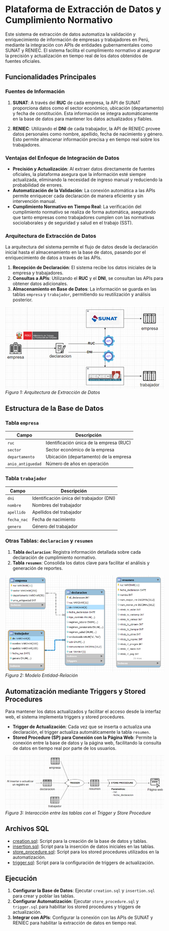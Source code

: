 # Plataforma de Extracción de Datos y Cumplimiento Normativo

Este sistema de extracción de datos automatiza la validación y enriquecimiento de información de empresas y trabajadores en Perú, mediante la integración con APIs de entidades gubernamentales como SUNAT y RENIEC. El sistema facilita el cumplimiento normativo al asegurar la precisión y actualización en tiempo real de los datos obtenidos de fuentes oficiales.

## Funcionalidades Principales

### Fuentes de Información

1. **SUNAT**: A través del **RUC** de cada empresa, la API de SUNAT proporciona datos como el sector económico, ubicación (departamento) y fecha de constitución. Esta información se integra automáticamente en la base de datos para mantener los datos actualizados y fiables.

2. **RENIEC**: Utilizando el **DNI** de cada trabajador, la API de RENIEC provee datos personales como nombre, apellido, fecha de nacimiento y género. Esto permite almacenar información precisa y en tiempo real sobre los trabajadores.

### Ventajas del Enfoque de Integración de Datos

- **Precisión y Actualización**: Al extraer datos directamente de fuentes oficiales, la plataforma asegura que la información esté siempre actualizada, eliminando la necesidad de ingreso manual y reduciendo la probabilidad de errores.
- **Automatización de la Validación**: La conexión automática a las APIs permite enriquecer cada declaración de manera eficiente y sin intervención manual.
- **Cumplimiento Normativo en Tiempo Real**: La verificación del cumplimiento normativo se realiza de forma automática, asegurando que tanto empresas como trabajadores cumplen con las normativas sociolaborales y de seguridad y salud en el trabajo (SST).

### Arquitectura de Extracción de Datos

La arquitectura del sistema permite el flujo de datos desde la declaración inicial hasta el almacenamiento en la base de datos, pasando por el enriquecimiento de datos a través de las APIs.

1. **Recepción de Declaración**: El sistema recibe los datos iniciales de la empresa y trabajadores.
2. **Consultas a APIs**: Utilizando el **RUC** y el **DNI**, se consultan las APIs para obtener datos adicionales.
3. **Almacenamiento en Base de Datos**: La información se guarda en las tablas `empresa` y `trabajador`, permitiendo su reutilización y análisis posterior.

![Arquitectura de Extracción de Datos](architecture.png)
*Figura 1: Arquitectura de Extracción de Datos*

## Estructura de la Base de Datos

### Tabla `empresa`

| Campo              | Descripción                                    |
|--------------------|------------------------------------------------|
| `ruc`              | Identificación única de la empresa (RUC)       |
| `sector`           | Sector económico de la empresa                 |
| `departamento`     | Ubicación (departamento) de la empresa         |
| `anio_antiguedad`  | Número de años en operación                    |

### Tabla `trabajador`

| Campo              | Descripción                                    |
|--------------------|------------------------------------------------|
| `dni`              | Identificación única del trabajador (DNI)      |
| `nombre`           | Nombres del trabajador                         |
| `apellido`         | Apellidos del trabajador                       |
| `fecha_nac`        | Fecha de nacimiento                            |
| `genero`           | Género del trabajador                          |

### Otras Tablas: `declaracion` y `resumen`

1. **Tabla `declaracion`**: Registra información detallada sobre cada declaración de cumplimiento normativo.
2. **Tabla `resumen`**: Consolida los datos clave para facilitar el análisis y generación de reportes.

![Modelo Entidad-Relación](architecture2.png)
*Figura 2: Modelo Entidad-Relación*

## Automatización mediante Triggers y Stored Procedures

Para mantener los datos actualizados y facilitar el acceso desde la interfaz web, el sistema implementa triggers y stored procedures.

- **Trigger de Actualización**: Cada vez que se inserta o actualiza una declaración, el trigger actualiza automáticamente la tabla `resumen`.
- **Stored Procedure (SP) para Conexión con la Página Web**: Permite la conexión entre la base de datos y la página web, facilitando la consulta de datos en tiempo real por parte de los usuarios.

![Interacción entre Triggers y Stored Procedure](architecture3.png)
*Figura 3: Interacción entre las tablas con el Trigger y Store Procedure*

## Archivos SQL

- [creation.sql](creation.sql): Script para la creación de la base de datos y tablas.
- [insertion.sql](insertion.sql): Script para la inserción de datos iniciales en las tablas.
- [store_procedure.sql](store_procedure.sql): Script para los stored procedures utilizados en la automatización.
- [trigger.sql](trigger.sql): Script para la configuración de triggers de actualización.

## Ejecución

1. **Configurar la Base de Datos**: Ejecutar `creation.sql` y `insertion.sql` para crear y poblar las tablas.
2. **Configurar Automatización**: Ejecutar `store_procedure.sql` y `trigger.sql` para habilitar los stored procedures y triggers de actualización.
3. **Integrar con APIs**: Configurar la conexión con las APIs de SUNAT y RENIEC para habilitar la extracción de datos en tiempo real.
